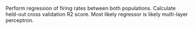 Perform regression of firing rates between both populations.
Calculate held-out cross validation R2 score.
Most likely regressor is likely multi-layer perceptron.
